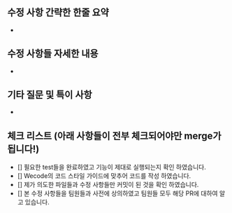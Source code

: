 ## 수정 사항 간략한 한줄 요약
- 
		 
## 수정 사항들 자세한 내용
- 

## 기타 질문 및 특이 사항
- 

## 체크 리스트 (아래 사항들이 전부 체크되어야만 merge가 됩니다!)
- [] 필요한 test들을 완료하였고 기능이 제대로 실행되는지 확인 하였습니다.
- [] Wecode의 코드 스타일 가이드에 맞추어 코드를 작성 하였습니다.
- [] 제가 의도한 파일들과 수정 사항들만 커밋이 된 것을 확인 하였습니다.
- [] 본 수정 사항들을 팀원들과 사전에 상의하였고 팀원들 모두 해당 PR에 대하여 알고 있습니다.
